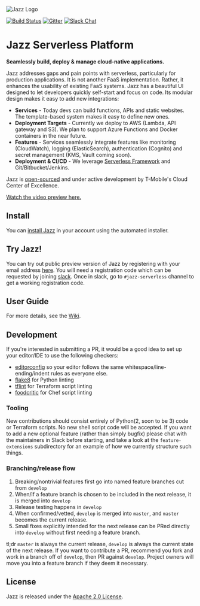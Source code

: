 ![Jazz Logo](logo.png)

[![Build Status](https://travis-ci.org/tmobile/jazz-installer.svg?branch=master)](https://travis-ci.org/tmobile/jazz-installer)
[![Gitter](https://img.shields.io/gitter/room/badges/shields.svg)](https://gitter.im/TMO-OSS/Jazz)
[![Slack Chat](https://img.shields.io/badge/Chat-Slack-ff69b4.svg)](https://tmo-oss-getinvite.herokuapp.com/)

# Jazz Serverless Platform

**Seamlessly build, deploy & manage cloud-native applications.**

Jazz addresses gaps and pain points with serverless, particularly for production applications. It is not another FaaS implementation. Rather, it enhances the usability of existing FaaS systems. Jazz has a beautiful UI designed to let developers quickly self-start and focus on code. Its modular design makes it easy to add new integrations:

* **Services** - Today devs can build functions, APIs and static websites. The template-based system makes it easy to define new ones.
* **Deployment Targets** - Currently we deploy to AWS (Lambda, API gateway and S3). We plan to support Azure Functions and Docker containers in the near future.
* **Features** - Services seamlessly integrate features like monitoring (CloudWatch), logging (ElasticSearch), authentication (Cognito) and secret management (KMS, Vault coming soon).
* **Deployment & CI/CD** - We leverage [Serverless Framework](http://www.serverless.com) and Git/Bitbucket/Jenkins.

Jazz is [open-sourced](http://opensource.t-mobile.com) and under active development by T-Mobile's Cloud Center of Excellence.

[Watch the video preview here.](https://www.youtube.com/watch?v=6Kp1yxMjn1k)

## Install

You can [install Jazz](https://github.com/tmobile/jazz-installer/wiki) in your account using the automated installer.

## Try Jazz!
You can try out public preview version of Jazz by registering with your email address [here](http://try.tmo-jazz.net). You will need a registration code which can be requested by joining [slack](https://tmo-oss-getinvite.herokuapp.com/). Once in slack, go to `#jazz-serverless` channel to get a working registration code.

## User Guide

For more details, see the [Wiki](https://github.com/tmobile/jazz-installer/wiki).

## Development
If you're interested in submitting a PR, it would be a good idea to set up your editor/IDE to use the following checkers:
* [editorconfig](https://editorconfig.org/) so your editor follows the same whitespace/line-ending/indent rules as everyone else.
* [flake8](http://flake8.pycqa.org/en/latest/) for Python linting
* [tflint](https://github.com/wata727/tflint) for Terraform script linting
* [foodcritic](http://www.foodcritic.io/) for Chef script linting

### Tooling
New contributions should consist entirely of Python(2, soon to be 3) code or Terraform scripts. No new shell script code will be accepted. If you want to add a new optional feature (rather than simply bugfix) please chat with the maintainers in Slack before starting, and take a look at the `feature-extensions` subdirectory for an example of how we currently structure such things.

### Branching/release flow
1. Breaking/nontrivial features first go into named feature branches cut from `develop`
2. When/if a feature branch is chosen to be included in the next release, it is merged into `develop`
3. Release testing happens in `develop`
4. When confirmed/vetted, `develop` is merged into `master`, and `master` becomes the current release.
5. Small fixes explicitly intended for the next release can be PRed directly into `develop` without first needing a feature branch.

tl;dr `master` is always the current release, `develop` is always the current state of the next release. If you want to contribute a PR, recommend you fork and work in a branch off of `develop`, then PR against `develop`. Project owners will move you into a feature branch if they deem it necessary.

## License

Jazz is released under the [Apache 2.0 License](http://www.apache.org/licenses/LICENSE-2.0).
